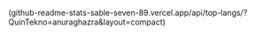 (github-readme-stats-sable-seven-89.vercel.app/api/top-langs/?QuinTekno=anuraghazra&layout=compact)
